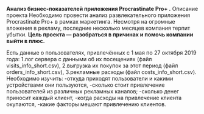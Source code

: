 
**Анализ бизнес-показателей приложения Procrastinate Pro+ .**
Описание проекта
Необходимо провести анализ развлекательного приложения Procrastinate Pro+ в рамках маркетинга.
Несмотря на огромные вложения в рекламу, последние несколько месяцев компания терпит убытки.
**Цель проекта — разобраться в причинах и помочь компании выйти в плюс.**

Есть данные о пользователях, привлечённых с 1 мая по 27 октября 2019 года:
1.лог сервера с данными об их посещениях (файл visits_info_short.csv),
2.выгрузка их покупок за этот период (файл orders_info_short.csv),
3.рекламные расходы (файл costs_info_short.csv).
Необходимо изучить:
-откуда приходят пользователи и какими устройствами они пользуются,
-сколько стоит привлечение пользователей из различных рекламных каналов;
-сколько денег приносит каждый клиент,
-когда расходы на привлечение клиента окупаются,
-какие факторы мешают привлечению клиентов.
